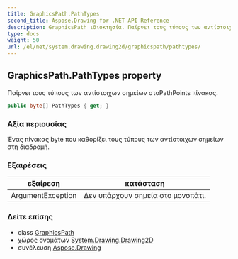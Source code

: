```yaml
---
title: GraphicsPath.PathTypes
second_title: Aspose.Drawing for .NET API Reference
description: GraphicsPath ιδιοκτησία. Παίρνει τους τύπους των αντίστοιχων σημείων στοPathPoints πίνακας.
type: docs
weight: 50
url: /el/net/system.drawing.drawing2d/graphicspath/pathtypes/
---
```

## GraphicsPath.PathTypes property

Παίρνει τους τύπους των αντίστοιχων σημείων στοPathPoints πίνακας.

```csharp
public byte[] PathTypes { get; }
```

### Αξία περιουσίας

Ένας πίνακας byte που καθορίζει τους τύπους των αντίστοιχων σημείων στη διαδρομή.

### Εξαιρέσεις

| εξαίρεση | κατάσταση |
| --- | --- |
| ArgumentException | Δεν υπάρχουν σημεία στο μονοπάτι. |

### Δείτε επίσης

* class [GraphicsPath](../)
* χώρος ονομάτων [System.Drawing.Drawing2D](../../graphicspath/)
* συνέλευση [Aspose.Drawing](../../../)


